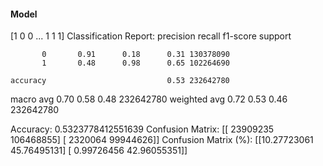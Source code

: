 #### Model
[1 0 0 ... 1 1 1]
Classification Report:
              precision    recall  f1-score   support

           0       0.91      0.18      0.31 130378090
           1       0.48      0.98      0.65 102264690

    accuracy                           0.53 232642780
   macro avg       0.70      0.58      0.48 232642780
weighted avg       0.72      0.53      0.46 232642780

Accuracy: 0.5323778412551639
Confusion Matrix:
[[ 23909235 106468855]
 [  2320064  99944626]]
Confusion Matrix (%):
[[10.27723061 45.76495131]
 [ 0.99726456 42.96055351]]
